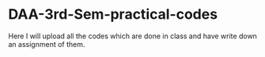 # DAA-3rd-Sem-practical-codes
Here I will upload all the codes which are done in class and have write down an assignment of them.
